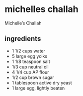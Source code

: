 # michelles challah
Michelle’s Challah


## ingredients
- 1 1/2 cups water
- 5 large egg yolks
- 1 1/8 teaspoon salt
- 1/3 cup neutral oil
- 4 1/4 cup AP flour
- 1/2 cup brown sugar
- 1 tablespoon active dry yeast
- 1 large egg, lightly beaten
